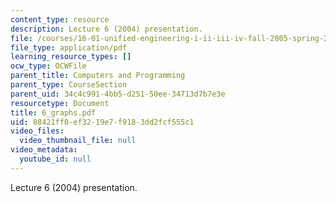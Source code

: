 ```yaml
---
content_type: resource
description: Lecture 6 (2004) presentation.
file: /courses/16-01-unified-engineering-i-ii-iii-iv-fall-2005-spring-2006/88421ff0ef3219e7f9183dd2fcf555c1_6_graphs.pdf
file_type: application/pdf
learning_resource_types: []
ocw_type: OCWFile
parent_title: Computers and Programming
parent_type: CourseSection
parent_uid: 34c4c991-4bb5-d251-50ee-34713d7b7e3e
resourcetype: Document
title: 6_graphs.pdf
uid: 88421ff0-ef32-19e7-f918-3dd2fcf555c1
video_files:
  video_thumbnail_file: null
video_metadata:
  youtube_id: null
---
```

Lecture 6 (2004) presentation.

